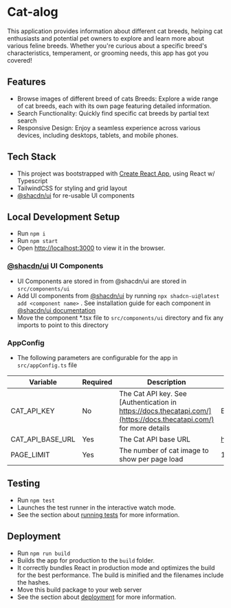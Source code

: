 # Cat-alog

This application provides information about different cat breeds, helping cat enthusiasts and potential pet owners to explore and learn more about various feline breeds. Whether you're curious about a specific breed's characteristics, temperament, or grooming needs, this app has got you covered!

## Features
- Browse images of different breed of cats Breeds: Explore a wide range of cat breeds, each with its own page featuring detailed information.
- Search Functionality: Quickly find specific cat breeds by partial text search
- Responsive Design: Enjoy a seamless experience across various devices, including desktops, tablets, and mobile phones.


## Tech Stack
- This project was bootstrapped with [Create React App](https://facebook.github.io/create-react-app), using React w/ Typescript
- TailwindCSS for styling and grid layout 
- [@shacdn/ui](https://ui.shadcn.com) for re-usable UI components

## Local Development Setup
- Run `npm i`
- Run `npm start`
- Open [http://localhost:3000](http://localhost:3000) to view it in the browser.

### [@shacdn/ui](https://ui.shadcn.com) UI Components
- UI Components are stored in from @shacdn/ui are stored in `src/components/ui`
- Add UI components from [@shacdn/ui](https://ui.shadcn.com) by running `npx shadcn-ui@latest add <component name>` . See installation guide for each component in [@shacdn/ui documentation](https://ui.shadcn.com/docs)
- Move the component *.tsx file to `src/components/ui` directory and fix any imports to point to this directory

### AppConfig
- The following parameters are configurable for the app in `src/appConfig.ts` file

Variable | Required | Description | Default Value
--- | --- | --- | ---
CAT_API_KEY | No | The Cat API key. See [Authentication in https://docs.thecatapi.com/](https://docs.thecatapi.com/)  for more details | Empty string
CAT_API_BASE_URL | Yes | The Cat API base URL | https://api.thecatapi.com/v1
PAGE_LIMIT | Yes | The number of cat image to show per page load | 10

## Testing
- Run `npm test`
- Launches the test runner in the interactive watch mode.
- See the section about [running tests](https://facebook.github.io/create-react-app/docs/running-tests) for more information.

## Deployment
- Run `npm run build`
- Builds the app for production to the `build` folder.
- It correctly bundles React in production mode and optimizes the build for the best performance. The build is minified and the filenames include the hashes.
- Move this build package to your web server
- See the section about [deployment](https://facebook.github.io/create-react-app/docs/deployment) for more information.